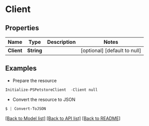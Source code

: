 # Client
## Properties

Name | Type | Description | Notes
------------ | ------------- | ------------- | -------------
**Client** | **String** |  | [optional] [default to null]

## Examples

- Prepare the resource
```powershell
Initialize-PSPetstoreClient  -Client null
```

- Convert the resource to JSON
```powershell
$ | Convert-ToJSON
```

[[Back to Model list]](../README.md#documentation-for-models) [[Back to API list]](../README.md#documentation-for-api-endpoints) [[Back to README]](../README.md)

